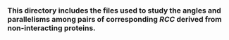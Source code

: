<h3>This directory includes the files used to study the angles and parallelisms among pairs of corresponding <i>RCC</i> derived from non-interacting proteins.</h3>
